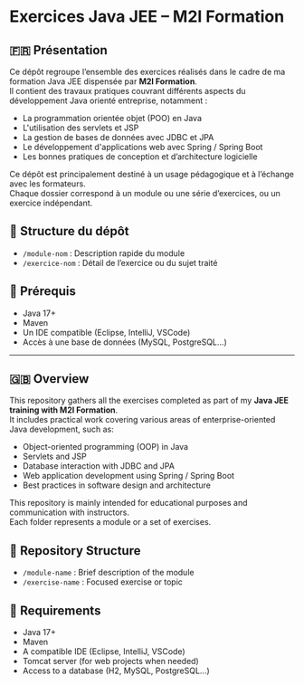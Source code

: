 # Exercices Java JEE – M2I Formation

## 🇫🇷 Présentation

Ce dépôt regroupe l’ensemble des exercices réalisés dans le cadre de ma formation Java JEE dispensée par **M2I Formation**.  
Il contient des travaux pratiques couvrant différents aspects du développement Java orienté entreprise, notamment :

- La programmation orientée objet (POO) en Java
- L'utilisation des servlets et JSP
- La gestion de bases de données avec JDBC et JPA
- Le développement d'applications web avec Spring / Spring Boot
- Les bonnes pratiques de conception et d’architecture logicielle

Ce dépôt est principalement destiné à un usage pédagogique et à l’échange avec les formateurs.  
Chaque dossier correspond à un module ou une série d’exercices, ou un exercice indépendant.

## 📁 Structure du dépôt

- `/module-nom` : Description rapide du module
- `/exercice-nom` : Détail de l’exercice ou du sujet traité

## 🔧 Prérequis

- Java 17+
- Maven
- Un IDE compatible (Eclipse, IntelliJ, VSCode)
- Accès à une base de données (MySQL, PostgreSQL...)

---

## 🇬🇧 Overview

This repository gathers all the exercises completed as part of my **Java JEE training with M2I Formation**.  
It includes practical work covering various areas of enterprise-oriented Java development, such as:

- Object-oriented programming (OOP) in Java
- Servlets and JSP
- Database interaction with JDBC and JPA
- Web application development using Spring / Spring Boot
- Best practices in software design and architecture

This repository is mainly intended for educational purposes and communication with instructors.  
Each folder represents a module or a set of exercises.

## 📁 Repository Structure

- `/module-name` : Brief description of the module
- `/exercise-name` : Focused exercise or topic

## 🔧 Requirements

- Java 17+
- Maven
- A compatible IDE (Eclipse, IntelliJ, VSCode)
- Tomcat server (for web projects when needed)
- Access to a database (H2, MySQL, PostgreSQL...)

